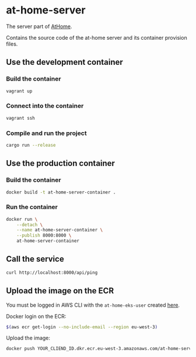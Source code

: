 # at-home-server

The server part of [AtHome](https://github.com/jean553/at-home).

Contains the source code of the at-home server and its container provision files.

## Use the development container

### Build the container

```sh
vagrant up
```

### Connect into the container

```sh
vagrant ssh
```

### Compile and run the project

```sh
cargo run --release
```

## Use the production container

### Build the container

```sh
docker build -t at-home-server-container .
```

### Run the container

```sh
docker run \
    --detach \
    --name at-home-server-container \
    --publish 8000:8000 \
    at-home-server-container
```

## Call the service

```sh
curl http://localhost:8000/api/ping
```

## Upload the image on the ECR

You must be logged in AWS CLI with the `at-home-eks-user` created [here](https://github.com/jean553/at-home-infrastructure#create-the-athome-eks-iam-user).

Docker login on the ECR:

```sh
$(aws ecr get-login --no-include-email --region eu-west-3)
```

Upload the image:

```sh
docker push YOUR_CLIEND_ID.dkr.ecr.eu-west-3.amazonaws.com/at-home-server
```

